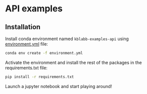 # API examples


## Installation

Install conda environment named `kblabb-examples-api` using [environment.yml](https://github.com/kb-labb/kblabb-examples/blob/master/api/environment.yml) file:

```bash
conda env create -f environment.yml
```
Activate the environment and install the rest of the packages in the requirements.txt file:
```bash
pip install -r requirements.txt
```
Launch a jupyter notebook and start playing around!

